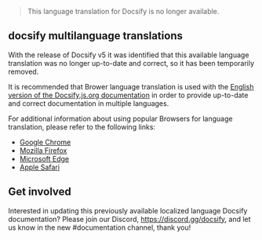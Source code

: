 > This language translation for Docsify is no longer available.

## docsify multilanguage translations

With the release of Docsify v5 it was identified that this available language translation was no longer up-to-date and correct, so it has been temporarily removed. 

It is recommended that Brower language translation is used with the [English version of the Docsify.js.org documentation](https://docsify.js.org) in order to provide up-to-date and correct documentation in multiple languages.

For additional information about using popular Browsers for language translation, please refer to the following links:

- [Google Chrome](https://support.google.com/chrome/answer/173424)
- [Mozilla Firefox](https://support.mozilla.org/en-US/kb/website-translation)
- [Microsoft Edge](https://support.microsoft.com/en-us/topic/use-microsoft-translator-in-microsoft-edge-browser-4ad1c6cb-01a4-4227-be9d-a81e127fcb0b)
- [Apple Safari](https://support.apple.com/en-ca/guide/safari/ibrw646b2ca2/)

## Get involved

Interested in updating this previously available localized language Docsify documentation? Please join our Discord, https://discord.gg/docsify, and let us know in the new #documentation channel, thank you!